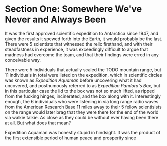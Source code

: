 # Section One: Somewhere We've Never and Always Been

It was the first approved scientific expedition to Antarctica since 1947, and given the results it spewed forth into the Earth, it would probably be the last. There were 5  scientists that witnessed the relic firsthand, and with their steadfastness in experience, it was exceedingly difficult to argue that madness had overcome the team, and that their findings were erred in any conceivable way.

There were 5 individuals that actually scaled the TODO mountain range, but 11 individuals in total were listed on the expedition, which in scientific circles was known as *Expedition Aquaman* before uncovering what it had uncovered, and posthumously referred to as *Expedition Pandora's Box*, but in this particular case the lid to the box was not so much lifted, as ripped from the fucking hinges, incinerated, and the box along with it. Interestingly enough, the 6 individuals who were listening in via long range radio waves from the American Research Base 11 miles away to their 5 fellow scientisists on the range would later brag that they were there for the end of the world via walkie talkie. As close as they could be without ever having been there at all. But what does that mean?

Expedition Aquaman was honestly stupid in hindsight. It was the product of the first extensible period of human peace and prosperity since 